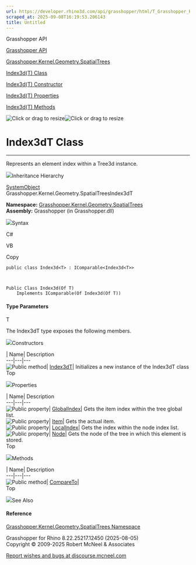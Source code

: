 ```yaml
---
url: https://developer.rhino3d.com/api/grasshopper/html/T_Grasshopper_Kernel_Geometry_SpatialTrees_Index3d_1.htm
scraped_at: 2025-09-08T16:19:53.206143
title: Untitled
---
```


Grasshopper API

[Grasshopper API](../html/723c01da-9986-4db2-8f53-6f3a7494df75.htm
"Grasshopper API")

[Grasshopper.Kernel.Geometry.SpatialTrees](../html/N_Grasshopper_Kernel_Geometry_SpatialTrees.htm
"Grasshopper.Kernel.Geometry.SpatialTrees")

[Index3d(T)
Class](../html/T_Grasshopper_Kernel_Geometry_SpatialTrees_Index3d_1.htm
"Index3d\(T\) Class")

[Index3d(T) Constructor
](../html/M_Grasshopper_Kernel_Geometry_SpatialTrees_Index3d_1__ctor.htm
"Index3d\(T\) Constructor ")

[Index3d(T)
Properties](../html/Properties_T_Grasshopper_Kernel_Geometry_SpatialTrees_Index3d_1.htm
"Index3d\(T\) Properties")

[Index3d(T)
Methods](../html/Methods_T_Grasshopper_Kernel_Geometry_SpatialTrees_Index3d_1.htm
"Index3d\(T\) Methods")

![Click or drag to resize](../icons/TocOpen.gif)![Click or drag to
resize](../icons/TocClose.gif)

# Index3dT Class  
  
---  
  
Represents an element index within a Tree3d instance.

![](../icons/SectionExpanded.png)Inheritance Hierarchy

[SystemObject](https://docs.microsoft.com/dotnet/api/system.object)  
Grasshopper.Kernel.Geometry.SpatialTreesIndex3dT  

**Namespace:**
[Grasshopper.Kernel.Geometry.SpatialTrees](N_Grasshopper_Kernel_Geometry_SpatialTrees.htm)  
**Assembly:** Grasshopper (in Grasshopper.dll)

![](../icons/SectionExpanded.png)Syntax

C#

VB

Copy

    
    
    public class Index3d<T> : IComparable<Index3d<T>>
    
    
    
    Public Class Index3d(Of T)
    	Implements IComparable(Of Index3d(Of T))

#### Type Parameters

T

    

The Index3dT type exposes the following members.

![](../icons/SectionExpanded.png)Constructors

| Name| Description  
---|---|---  
![Public method](../icons/pubmethod.gif)|
[Index3dT](M_Grasshopper_Kernel_Geometry_SpatialTrees_Index3d_1__ctor.htm)|
Initializes a new instance of the Index3dT class  
Top

![](../icons/SectionExpanded.png)Properties

| Name| Description  
---|---|---  
![Public property](../icons/pubproperty.gif)|
[GlobalIndex](P_Grasshopper_Kernel_Geometry_SpatialTrees_Index3d_1_GlobalIndex.htm)|
Gets the item index within the tree global list.  
![Public property](../icons/pubproperty.gif)|
[Item](P_Grasshopper_Kernel_Geometry_SpatialTrees_Index3d_1_Item.htm)|  Gets
the actual item.  
![Public property](../icons/pubproperty.gif)|
[LocalIndex](P_Grasshopper_Kernel_Geometry_SpatialTrees_Index3d_1_LocalIndex.htm)|
Gets the index within the node index list.  
![Public property](../icons/pubproperty.gif)|
[Node](P_Grasshopper_Kernel_Geometry_SpatialTrees_Index3d_1_Node.htm)|  Gets
the node of the tree in which this element is stored.  
Top

![](../icons/SectionExpanded.png)Methods

| Name| Description  
---|---|---  
![Public method](../icons/pubmethod.gif)|
[CompareTo](M_Grasshopper_Kernel_Geometry_SpatialTrees_Index3d_1_CompareTo.htm)|  
Top

![](../icons/SectionExpanded.png)See Also

#### Reference

[Grasshopper.Kernel.Geometry.SpatialTrees
Namespace](N_Grasshopper_Kernel_Geometry_SpatialTrees.htm)

Grasshopper for Rhino 8.22.25217.12450 (2025-08-05)  
Copyright © 2009-2025 Robert McNeel & Associates

[Report wishes and bugs at
discourse.mcneel.com](https://discourse.mcneel.com/c/grasshopper)

